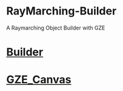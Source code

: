 # RayMarching-Builder
A Raymarching Object Builder with GZE


# [Builder](https://vliance.github.io/RayMarching-Builder/Builder/UI/index.html)

# [GZE_Canvas](https://vliance.github.io/RayMarching-Builder/Builder/GZE_Canvas/App.html)
